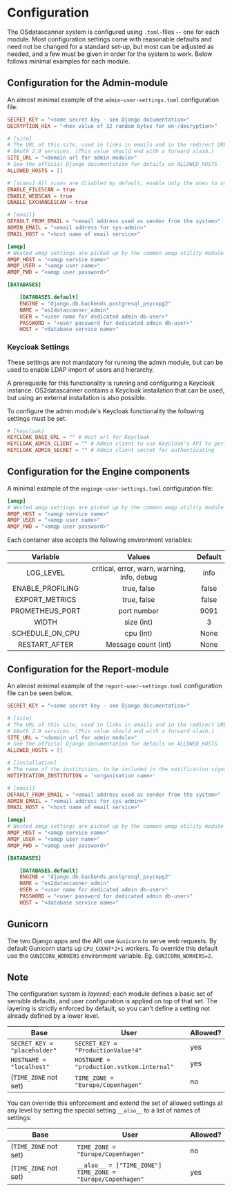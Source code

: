 # Configuration

The OSdatascanner system is configured using `.toml`-files -- one for each
module. Most configuration settings come with reasonable defaults and need not
be changed for a standard set-up, but most can be adjusted as needed, and a few
must be given in order for the system to work. Below follows minimal examples
for each module.

## Configuration for the Admin-module

An almost minimal example of the `admin-user-settings.toml` configuration file:

```toml
SECRET_KEY = "<some secret key - see Django documentation>"
DECRYPTION_HEX = "<hex value of 32 random bytes for en-/decryption>"

# [site]
# The URL of this site, used in links in emails and in the redirect URL for
# OAuth 2.0 services. (This value should end with a forward slash.)
SITE_URL = "<domain url for admin module>"
# See the official Django documentation for details on ALLOWED_HOSTS
ALLOWED_HOSTS = []

# [scans] All scans are disabled by default, enable only the ones to use
ENABLE_FILESCAN = true
ENABLE_WEBSCAN = true
ENABLE_EXCHANGESCAN = true

# [email]
DEFAULT_FROM_EMAIL = "<email address used as sender from the system>"
ADMIN_EMAIL = "<email address for sys-admin>"
EMAIL_HOST = "<host name of email service>"

[amqp]
# Nested amqp settings are picked up by the common amqp utility module
AMQP_HOST = "<amqp service name>"
AMQP_USER = "<amqp user name>"
AMQP_PWD = "<amqp user password>"

[DATABASES]

    [DATABASES.default]
    ENGINE = "django.db.backends.postgresql_psycopg2"
    NAME = "os2datascanner_admin"
    USER = "<user name for dedicated admin db-user>"
    PASSWORD = "<user password for dedicated admin db-user>"
    HOST = "<database service name>"
```

### Keycloak Settings
These settings are not mandatory for running the admin module, but can be used to enable LDAP import of users and hierarchy.

A prerequisite for this functionality is running and configuring a Keycloak instance.
OS2datascanner contains a Keycloak installation that can be used, but using an external installation is also possible.

To configure the admin module's Keycloak functionality the following settings must be set.
```toml
# [keycloak]
KEYCLOAK_BASE_URL = "" # Host url for Keycloak
KEYCLOAK_ADMIN_CLIENT = "" # Admin client to use Keycloak's API to perform actions
KEYCLOAK_ADMIN_SECRET = "" # Admin client secret for authenticating 
```



## Configuration for the Engine components

A minimal example of the `enginge-user-settings.toml` configuration file:

```toml
[amqp]
# Nested amqp settings are picked up by the common amqp utility module
AMQP_HOST = "<amqp service name>"
AMQP_USER = "<amqp user name>"
AMQP_PWD = "<amqp user password>"
```

Each container also accepts the following environment variables:

|Variable|                   Values                    |Default|
|:------:|:-------------------------------------------:|:-----:|
|LOG_LEVEL| critical, error, warn, warning, info, debug |info|
|ENABLE_PROFILING|                 true, false                 |false|
|EXPORT_METRICS|                 true, false                 |false|
|PROMETHEUS_PORT|                 port number                 |9091|
|WIDTH|                 size (int)                  |3|
|SCHEDULE_ON_CPU|                  cpu (int)                  |None|
|RESTART_AFTER|             Message count (int)             |None|


## Configuration for the Report-module

An almost minimal example of the `report-user-settings.toml` configuration file
can be seen below. 

```toml
SECRET_KEY = "<some secret key - see Django documentation>"

# [site]
# The URL of this site, used in links in emails and in the redirect URL for
# OAuth 2.0 services. (This value should end with a forward slash.)
SITE_URL = "<domain url for admin module>"
# See the official Django documentation for details on ALLOWED_HOSTS
ALLOWED_HOSTS = []

# [installation]
# The name of the institution, to be included in the notification signoff
NOTIFICATION_INSTITUTION = '<organisation name>'

# [email]
DEFAULT_FROM_EMAIL = "<email address used as sender from the system>"
ADMIN_EMAIL = "<email address for sys-admin>"
EMAIL_HOST = "<host name of email service>"

[amqp]
# Nested amqp settings are picked up by the common amqp utility module
AMQP_HOST = "<amqp service name>"
AMQP_USER = "<amqp user name>"
AMQP_PWD = "<amqp user password>"

[DATABASES]

    [DATABASES.default]
    ENGINE = "django.db.backends.postgresql_psycopg2"
    NAME = "os2datascanner_admin"
    USER = "<user name for dedicated admin db-user>"
    PASSWORD = "<user password for dedicated admin db-user>"
    HOST = "<database service name>"
```

## Gunicorn

The two Django apps and the API use `Gunicorn` to serve web requests. By
default Gunicorn starts up `CPU_COUNT*2+1` workers. To override this default
use the `GUNICORN_WORKERS` environment variable. Eg.  `GUNICORN_WORKERS=2`.

## Note

The configuration system is _layered_; each module defines a basic set of
sensible defaults, and user configuration is applied on top of that set.
The layering is strictly enforced by default, so you can't define a setting
not already defined by a lower level.

| Base | User | Allowed? |
| ---- | ---- | -------- |
| `SECRET_KEY = "placeholder"` | `SECRET_KEY = "ProductionValue!4"` | yes |
| `HOSTNAME = "localhost"` | `HOSTNAME = "production.vstkom.internal"` | yes |
| (`TIME_ZONE` not set) | `TIME_ZONE = "Europe/Copenhagen"` | no |

You can override this enforcement and extend the set of allowed settings at
any level by setting the special setting `__also__` to a list of names of
settings:

| Base | User | Allowed? |
| ---- | ---- | -------- |
| (`TIME_ZONE` not set) | `TIME_ZONE = "Europe/Copenhagen"` | no |
| (`TIME_ZONE` not set) | `__also__ = ["TIME_ZONE"]`<br>`TIME_ZONE = "Europe/Copenhagen"` | yes |
